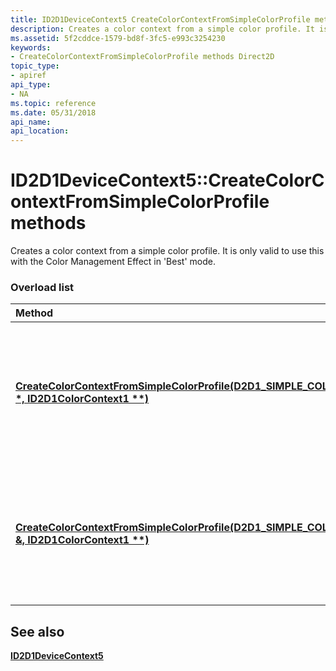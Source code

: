 ```yaml
---
title: ID2D1DeviceContext5 CreateColorContextFromSimpleColorProfile methods
description: Creates a color context from a simple color profile. It is only valid to use this with the Color Management Effect in 'Best' mode.
ms.assetid: 5f2cddce-1579-bd8f-3fc5-e993c3254230
keywords:
- CreateColorContextFromSimpleColorProfile methods Direct2D
topic_type:
- apiref
api_type:
- NA
ms.topic: reference
ms.date: 05/31/2018
api_name: 
api_location: 
---
```


# ID2D1DeviceContext5::CreateColorContextFromSimpleColorProfile methods

Creates a color context from a simple color profile. It is only valid to use this with the Color Management Effect in 'Best' mode.

### Overload list



| Method                                                                                                                                                                      | Description                                                                                                                                   |
|:----------------------------------------------------------------------------------------------------------------------------------------------------------------------------|:----------------------------------------------------------------------------------------------------------------------------------------------|
| [**CreateColorContextFromSimpleColorProfile(D2D1\_SIMPLE\_COLOR\_PROFILE \*, ID2D1ColorContext1 \*\*)**](https://msdn.microsoft.com/en-us/library/Mt797808(v=VS.85).aspx)  | Creates a color context from a simple color profile. It is only valid to use this with the Color Management Effect in 'Best' mode.<br/> |
| [**CreateColorContextFromSimpleColorProfile(D2D1\_SIMPLE\_COLOR\_PROFILE &, ID2D1ColorContext1 \*\*)**](https://msdn.microsoft.com/en-us/library/Mt492596(v=VS.85).aspx) | Creates a color context from a simple color profile. It is only valid to use this with the Color Management Effect in 'Best' mode.<br/> |



## See also

<dl> <dt>

[**ID2D1DeviceContext5**](https://msdn.microsoft.com/en-us/library/Mt797806(v=VS.85).aspx)
</dt> </dl>

 

 





